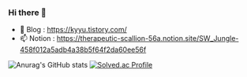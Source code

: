 ### Hi there 👋

- 🤔 Blog : https://kyyu.tistory.com/
- 📫 Notion : https://therapeutic-scallion-56a.notion.site/SW_Jungle-458f012a5adb4a38b5f64f2da60ee56f

![Anurag's GitHub stats](https://github-readme-stats.vercel.app/api?username=SeokKyuHong&show_icons=true&theme=radical)
[![Solved.ac Profile](http://mazassumnida.wtf/api/v2/generate_badge?boj=hongsk5689)](https://solved.ac/hongsk5689/)

<!--
**SeokKyuHong/SeokKyuHong** is a ✨ _special_ ✨ repository because its `README.md` (this file) appears on your GitHub profile.

Here are some ideas to get you started:

- 🔭 I’m currently working on ...
- 🌱 I’m currently learning ...
- 👯 I’m looking to collaborate on ...
- 🤔 I’m looking for help with ...
- 💬 Ask me about ...
- 📫 How to reach me: ...
- 😄 Pronouns: ...
- ⚡ Fun fact: ...
-->
